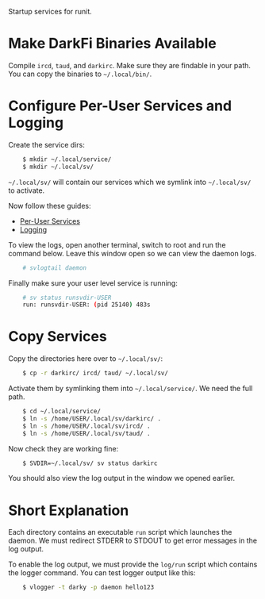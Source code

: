 Startup services for runit.

# Make DarkFi Binaries Available

Compile `ircd`, `taud`, and `darkirc`. Make sure they are findable in your path.
You can copy the binaries to `~/.local/bin/`.

# Configure Per-User Services and Logging

Create the service dirs:
```bash
    $ mkdir ~/.local/service/
    $ mkdir ~/.local/sv/
```
`~/.local/sv/` will contain our services which we symlink into `~/.local/sv/` to activate.

Now follow these guides:

* [Per-User Services](https://docs.voidlinux.org/config/services/user-services.html)
* [Logging](https://docs.voidlinux.org/config/services/logging.html)

To view the logs, open another terminal, switch to root and run the command below.
Leave this window open so we can view the daemon logs.
```bash
    # svlogtail daemon
```

Finally make sure your user level service is running:
```bash
    # sv status runsvdir-USER
    run: runsvdir-USER: (pid 25140) 483s
```

# Copy Services

Copy the directories here over to `~/.local/sv/`:
```bash
    $ cp -r darkirc/ ircd/ taud/ ~/.local/sv/
```

Activate them by symlinking them into `~/.local/service/`. We need the full path.
```bash
    $ cd ~/.local/service/
    $ ln -s /home/USER/.local/sv/darkirc/ .
    $ ln -s /home/USER/.local/sv/ircd/ .
    $ ln -s /home/USER/.local/sv/taud/ .
```

Now check they are working fine:
```bash
    $ SVDIR=~/.local/sv/ sv status darkirc
```

You should also view the log output in the window we opened earlier.

# Short Explanation

Each directory contains an executable `run` script which launches the daemon.
We must redirect STDERR to STDOUT to get error messages in the log output.

To enable the log output, we must provide the `log/run` script which contains
the logger command. You can test logger output like this:
```bash
    $ vlogger -t darky -p daemon hello123
```

